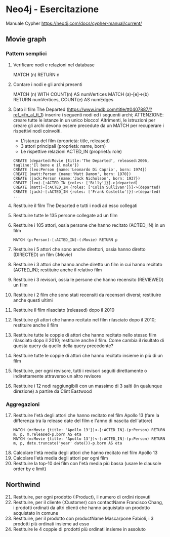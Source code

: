 # Neo4j - Esercitazione
Manuale Cypher https://neo4j.com/docs/cypher-manual/current/ 

## Movie graph

###  Pattern semplici
1.	Verificare nodi e relazioni nel database
    
    MATCH (n) RETURN n

2.	Contare i nodi e gli archi presenti
    
    MATCH (n) WITH COUNT(n) AS numVertices
    MATCH (a)-[e]->(b)
    RETURN numVertices, COUNT(e) AS numEdges

3.	Dato il film The Departed (https://www.imdb.com/title/tt0407887/?ref_=fn_al_tt_1) inserire i seguenti nodi ed i seguenti archi; ATTENZIONE: creare tutte le istanze in un unico blocco! Altrimenti, le istruzioni per creare gli archi devono essere precedute da un MATCH per recuperare i rispettivi nodi coinvolti.
    - L'istanza del film (proprietà: title, released)
    - 3 attori principali (proprietà: name, born) 
    - Le rispettive relazioni ACTED_IN (proprietà: role)
    ```
    CREATE (departed:Movie {title:'The Departed', released:2006, tagline:'Il bene e il male'})
    CREATE (leo:Person {name:'Leonardo Di Caprio', born: 1974}) 
    CREATE (matt:Person {name:'Matt Damon', born: 1970})
    CREATE (jack:Person {name:'Jack Nicholson', born: 1937}) 
    CREATE (leo)-[:ACTED_IN {roles: ['Billy']}]->(departed) 
    CREATE (matt)-[:ACTED_IN {roles: ['Colin Sullivan']}]->(departed) 
    CREATE (jack)-[:ACTED_IN {roles: ['Frank Costello']}]->(departed)
    ...
    ```
4.	Restituire il film The Departed e tutti i nodi ad esso collegati
5.	Restituire tutte le 135 persone collegate ad un film
6.	Restituire i 105 attori, ossia persone che hanno recitato (ACTED_IN) in un film
    ```
    MATCH (p:Person)-[:ACTED_IN]-(:Movie) RETURN p
    ```

7.	Restituire i 5 attori che sono anche direttori, ossia hanno diretto (DIRECTED) un film (:Movie)
8.	Restituire i 3 attori che hanno anche diretto un film in cui hanno recitato (ACTED_IN); restituire anche il relativo film
9.	Restituire i 3 revisori, ossia le persone che hanno recensito (REVIEWED) un film
10.	Restituire i 2 film che sono stati recensiti da recensori diversi; restituire anche questi ultimi
11.	Restituire il film rilasciato (released) dopo il 2010 
12.	Restituire gli attori che hanno recitato nel film rilasciato dopo il 2010; restituire anche il film
13.	Restituire tutte le coppie di attori che hanno recitato nello stesso film rilasciato dopo il 2010; restituire anche il film. Come cambia il risultato di questa query da quello della query precedente?
14.	Restituire tutte le coppie di attori che hanno recitato insieme in più di un film
15.	Restituire, per ogni revisore, tutti i revisori seguiti direttamente o indirettamente attraverso un altro revisore 
16.	Restituire i 12 nodi raggiungibili con un massimo di 3 salti (in qualunque direzione) a partire da Clint Eastwood

### Aggregazioni

17.	Restituire l'età degli attori che hanno recitato nel film Apollo 13 (fare la differenza tra la release date del film e l'anno di nascita dell'attore)
    ```
    MATCH (m:Movie {title: 'Apollo 13'})<-[:ACTED_IN]-(p:Person) RETURN m, p, m.released-p.born AS eta
    MATCH (m:Movie {title: 'Apollo 13'})<-[:ACTED_IN]-(p:Person) RETURN m, p, date.truncate('year' date())-p.born AS eta
    ```
18.	Calcolare l'età media degli attori che hanno recitato nel film Apollo 13
19.	Calcolare l'età media degli attori per ogni film
20.	Restituire la top-10 dei film con l'età media più bassa (usare le clausole order by e limit)

## Northwind
21.	Restituire, per ogni prodotto (:Product), il numero di ordini ricevuti 
22.	Restituire, per il cliente (:Customer) con contactName Francisco Chang, i prodotti ordinati da altri clienti che hanno acquistato un prodotto acquistato in comune
23.	Restituire, per il prodotto con productName Mascarpone Fabioli, i 3 prodotti più ordinati insieme ad esso
24.	Restituire le 4 coppie di prodotti più ordinati insieme in assoluto
